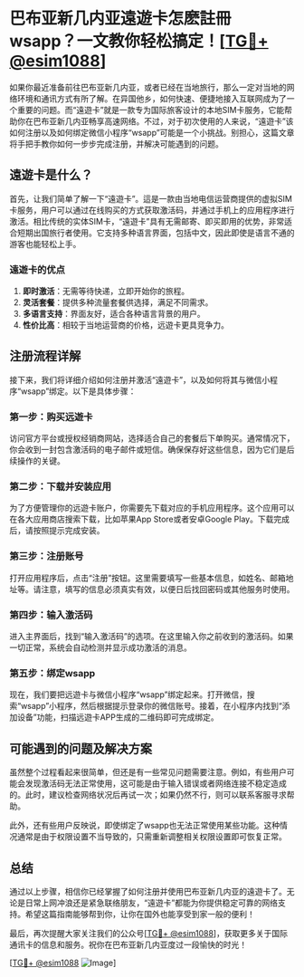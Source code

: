 # 巴布亚新几内亚遠遊卡怎麽註冊wsapp？一文教你轻松搞定！[[TG💪+ @esim1088](https://t.me/s/esim1088)]

如果你最近准备前往巴布亚新几内亚，或者已经在当地旅行，那么一定对当地的网络环境和通讯方式有所了解。在异国他乡，如何快速、便捷地接入互联网成为了一个重要的问题。而“遠遊卡”就是一款专为国际旅客设计的本地SIM卡服务，它能帮助你在巴布亚新几内亚畅享高速网络。不过，对于初次使用的人来说，“遠遊卡”该如何注册以及如何绑定微信小程序“wsapp”可能是一个小挑战。别担心，这篇文章将手把手教你如何一步步完成注册，并解决可能遇到的问题。

## 遠遊卡是什么？

首先，让我们简单了解一下“遠遊卡”。這是一款由当地电信运营商提供的虚拟SIM卡服务，用户可以通过在线购买的方式获取激活码，并通过手机上的应用程序进行激活。相比传统的实体SIM卡，“遠遊卡”具有无需邮寄、即买即用的优势，非常适合短期出国旅行者使用。它支持多种语言界面，包括中文，因此即使是语言不通的游客也能轻松上手。

### 遠遊卡的优点

1. **即时激活**：无需等待快递，立即开始你的旅程。
2. **灵活套餐**：提供多种流量套餐供选择，满足不同需求。
3. **多语言支持**：界面友好，适合各种语言背景的用户。
4. **性价比高**：相较于当地运营商的价格，远遊卡更具竞争力。

## 注册流程详解

接下来，我们将详细介绍如何注册并激活“遠遊卡”，以及如何将其与微信小程序“wsapp”绑定。以下是具体步骤：

### 第一步：购买远遊卡

访问官方平台或授权经销商网站，选择适合自己的套餐后下单购买。通常情况下，你会收到一封包含激活码的电子邮件或短信。确保保存好这些信息，因为它们是后续操作的关键。

### 第二步：下载并安装应用

为了方便管理你的远遊卡账户，你需要先下载对应的手机应用程序。这个应用可以在各大应用商店搜索下载，比如苹果App Store或者安卓Google Play。下载完成后，请按照提示完成安装。

### 第三步：注册账号

打开应用程序后，点击“注册”按钮。这里需要填写一些基本信息，如姓名、邮箱地址等。请注意，填写的信息必须真实有效，以便日后找回密码或其他服务时使用。

### 第四步：输入激活码

进入主界面后，找到“输入激活码”的选项。在这里输入你之前收到的激活码。如果一切正常，系统会自动检测并显示成功激活的消息。

### 第五步：绑定wsapp

现在，我们要把远遊卡与微信小程序“wsapp”绑定起来。打开微信，搜索“wsapp”小程序，然后根据提示登录你的微信账号。接着，在小程序内找到“添加设备”功能，扫描远遊卡APP生成的二维码即可完成绑定。

## 可能遇到的问题及解决方案

虽然整个过程看起来很简单，但还是有一些常见问题需要注意。例如，有些用户可能会发现激活码无法正常使用，这可能是由于输入错误或者网络连接不稳定造成的。此时，建议检查网络状况后再试一次；如果仍然不行，则可以联系客服寻求帮助。

此外，还有些用户反映说，即使绑定了wsapp也无法正常使用某些功能。这种情况通常是由于权限设置不当导致的，只需重新调整相关权限设置即可恢复正常。

## 总结

通过以上步骤，相信你已经掌握了如何注册并使用巴布亚新几内亚的遠遊卡了。无论是日常上网冲浪还是紧急联络朋友，“遠遊卡”都能为你提供稳定可靠的网络支持。希望这篇指南能够帮到你，让你在国外也能享受到家一般的便利！

最后，再次提醒大家关注我们的公众号[[TG💪+ @esim1088](https://t.me/s/esim1088)]，获取更多关于国际通讯卡的信息和服务。祝你在巴布亚新几内亚度过一段愉快的时光！

[[TG💪+ @esim1088](https://t.me/s/esim1088) ![Image](https://i.postimg.cc/4NQfJmqS/Snipaste-2025-05-13-00-14-12.png)]